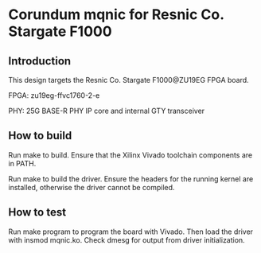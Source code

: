 # Corundum mqnic for Resnic Co. Stargate F1000

## Introduction

This design targets the Resnic Co. Stargate F1000@ZU19EG FPGA board.

FPGA: zu19eg-ffvc1760-2-e

PHY: 25G BASE-R PHY IP core and internal GTY transceiver

## How to build

Run make to build.  Ensure that the Xilinx Vivado toolchain components are
in PATH.

Run make to build the driver.  Ensure the headers for the running kernel are
installed, otherwise the driver cannot be compiled.

## How to test

Run make program to program the board with Vivado.  Then load the
driver with insmod mqnic.ko.  Check dmesg for output from driver
initialization.

